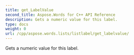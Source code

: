 ```yaml
---
title: get_LabelValue
second_title: Aspose.Words for C++ API Reference
description: Gets a numeric value for this label. 
type: docs
weight: 0
url: /cpp/aspose.words.lists/listlabel/get_labelvalue/
---
```


Gets a numeric value for this label. 

